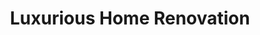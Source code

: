 ---
title: "Luxurious Home Renovation"
url: /pickering/luxurious-home-renovation/
shop: houseware
---
